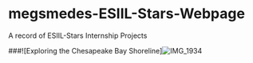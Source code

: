 # megsmedes-ESIIL-Stars-Webpage
A record of ESIIL-Stars Internship Projects

###![Exploring the Chesapeake Bay Shoreline]![IMG_1934](https://user-images.githubusercontent.com/127235615/225438645-063f0dc2-fe58-4e51-9df1-cad0498e6110.jpeg)

